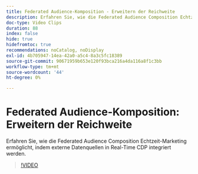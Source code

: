 ```yaml
---
title: Federated Audience-Komposition - Erweitern der Reichweite
description: Erfahren Sie, wie die Federated Audience Composition Echtzeit-Marketing ermöglicht, indem externe Datenquellen in Real-Time CDP integriert werden.
doc-type: Video Clips
duration: 88
index: false
hide: true
hidefromtoc: true
recommendations: noCatalog, noDisplay
exl-id: 4b705947-14ea-42a0-a5c4-8a3c5fc18389
source-git-commit: 90671959b653e120f93bca216a4da116a8f1c3bb
workflow-type: tm+mt
source-wordcount: '44'
ht-degree: 0%

---
```


# Federated Audience-Komposition: Erweitern der Reichweite

Erfahren Sie, wie die Federated Audience Composition Echtzeit-Marketing ermöglicht, indem externe Datenquellen in Real-Time CDP integriert werden.

<!-- 62_S508_3442517_87_federated-audience-composition-expanding-your-reach -->
>[!VIDEO](https://video.tv.adobe.com/v/3458250/?learn=on&enablevpops=true)

